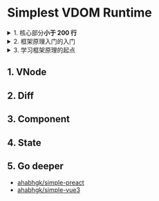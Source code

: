 <!-- markdownlint-disable MD033 -->
# Simplest VDOM Runtime

<details>
<summary>1. 核心部分<strong>小于 200 行</strong></summary>

真的很简单
</details>

<details>
<summary>2. 框架原理入门的入门</summary>

Go deeper 部分就是框架原理入门
</details>

<details>
<summary>3. 学习框架原理的起点</summary>

Go deeper 链接中的链接中的链接……
</details>

## 1. VNode

## 2. Diff

## 3. Component

## 4. State

## 5. Go deeper

- [ahabhgk/simple-preact](https://github.com/ahabhgk/simple-preact)
- [ahabhgk/simple-vue3](https://github.com/ahabhgk/simple-vue3)
